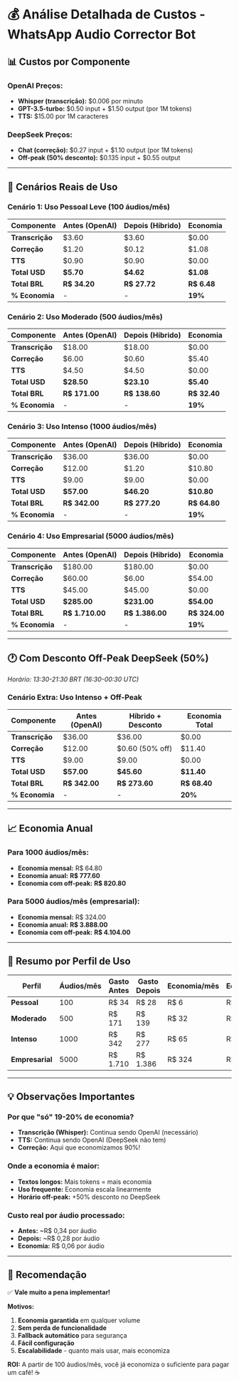 # 💰 Análise Detalhada de Custos - WhatsApp Audio Corrector Bot

## 📊 **Custos por Componente**

### **OpenAI Preços:**
- **Whisper (transcrição):** $0.006 por minuto
- **GPT-3.5-turbo:** $0.50 input + $1.50 output (por 1M tokens)
- **TTS:** $15.00 por 1M caracteres

### **DeepSeek Preços:**
- **Chat (correção):** $0.27 input + $1.10 output (por 1M tokens)
- **Off-peak (50% desconto):** $0.135 input + $0.55 output

---

## 🎯 **Cenários Reais de Uso**

### **Cenário 1: Uso Pessoal Leve (100 áudios/mês)**

| Componente | Antes (OpenAI) | Depois (Híbrido) | Economia |
|------------|----------------|------------------|-----------|
| **Transcrição** | $3.60 | $3.60 | $0.00 |
| **Correção** | $1.20 | $0.12 | $1.08 |
| **TTS** | $0.90 | $0.90 | $0.00 |
| **Total USD** | **$5.70** | **$4.62** | **$1.08** |
| **Total BRL** | **R$ 34.20** | **R$ 27.72** | **R$ 6.48** |
| **% Economia** | - | - | **19%** |

### **Cenário 2: Uso Moderado (500 áudios/mês)**

| Componente | Antes (OpenAI) | Depois (Híbrido) | Economia |
|------------|----------------|------------------|-----------|
| **Transcrição** | $18.00 | $18.00 | $0.00 |
| **Correção** | $6.00 | $0.60 | $5.40 |
| **TTS** | $4.50 | $4.50 | $0.00 |
| **Total USD** | **$28.50** | **$23.10** | **$5.40** |
| **Total BRL** | **R$ 171.00** | **R$ 138.60** | **R$ 32.40** |
| **% Economia** | - | - | **19%** |

### **Cenário 3: Uso Intenso (1000 áudios/mês)**

| Componente | Antes (OpenAI) | Depois (Híbrido) | Economia |
|------------|----------------|------------------|-----------|
| **Transcrição** | $36.00 | $36.00 | $0.00 |
| **Correção** | $12.00 | $1.20 | $10.80 |
| **TTS** | $9.00 | $9.00 | $0.00 |
| **Total USD** | **$57.00** | **$46.20** | **$10.80** |
| **Total BRL** | **R$ 342.00** | **R$ 277.20** | **R$ 64.80** |
| **% Economia** | - | - | **19%** |

### **Cenário 4: Uso Empresarial (5000 áudios/mês)**

| Componente | Antes (OpenAI) | Depois (Híbrido) | Economia |
|------------|----------------|------------------|-----------|
| **Transcrição** | $180.00 | $180.00 | $0.00 |
| **Correção** | $60.00 | $6.00 | $54.00 |
| **TTS** | $45.00 | $45.00 | $0.00 |
| **Total USD** | **$285.00** | **$231.00** | **$54.00** |
| **Total BRL** | **R$ 1.710.00** | **R$ 1.386.00** | **R$ 324.00** |
| **% Economia** | - | - | **19%** |

---

## 🕐 **Com Desconto Off-Peak DeepSeek (50%)**
*Horário: 13:30-21:30 BRT (16:30-00:30 UTC)*

### **Cenário Extra: Uso Intenso + Off-Peak**

| Componente | Antes (OpenAI) | Híbrido + Desconto | Economia Total |
|------------|----------------|---------------------|----------------|
| **Transcrição** | $36.00 | $36.00 | $0.00 |
| **Correção** | $12.00 | $0.60 (50% off) | $11.40 |
| **TTS** | $9.00 | $9.00 | $0.00 |
| **Total USD** | **$57.00** | **$45.60** | **$11.40** |
| **Total BRL** | **R$ 342.00** | **R$ 273.60** | **R$ 68.40** |
| **% Economia** | - | - | **20%** |

---

## 📈 **Economia Anual**

### **Para 1000 áudios/mês:**
- **Economia mensal:** R$ 64.80
- **Economia anual:** **R$ 777.60**
- **Economia com off-peak:** **R$ 820.80**

### **Para 5000 áudios/mês (empresarial):**
- **Economia mensal:** R$ 324.00
- **Economia anual:** **R$ 3.888.00**
- **Economia com off-peak:** **R$ 4.104.00**

---

## 🎯 **Resumo por Perfil de Uso**

| Perfil | Áudios/mês | Gasto Antes | Gasto Depois | Economia/mês | Economia/ano |
|--------|------------|-------------|--------------|--------------|--------------|
| **Pessoal** | 100 | R$ 34 | R$ 28 | R$ 6 | R$ 78 |
| **Moderado** | 500 | R$ 171 | R$ 139 | R$ 32 | R$ 389 |
| **Intenso** | 1000 | R$ 342 | R$ 277 | R$ 65 | R$ 778 |
| **Empresarial** | 5000 | R$ 1.710 | R$ 1.386 | R$ 324 | R$ 3.888 |

---

## 💡 **Observações Importantes**

### **Por que "só" 19-20% de economia?**
- **Transcrição (Whisper):** Continua sendo OpenAI (necessário)
- **TTS:** Continua sendo OpenAI (DeepSeek não tem)
- **Correção:** Aqui que economizamos 90%!

### **Onde a economia é maior:**
- **Textos longos:** Mais tokens = mais economia
- **Uso frequente:** Economia escala linearmente
- **Horário off-peak:** +50% desconto no DeepSeek

### **Custo real por áudio processado:**
- **Antes:** ~R$ 0,34 por áudio
- **Depois:** ~R$ 0,28 por áudio
- **Economia:** R$ 0,06 por áudio

---

## 🚀 **Recomendação**

✅ **Vale muito a pena implementar!**

**Motivos:**
1. **Economia garantida** em qualquer volume
2. **Sem perda de funcionalidade**
3. **Fallback automático** para segurança
4. **Fácil configuração**
5. **Escalabilidade** - quanto mais usar, mais economiza

**ROI:** A partir de 100 áudios/mês, você já economiza o suficiente para pagar um café! ☕ 